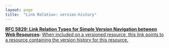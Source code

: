 ```yaml
---
layout: page
title:  "Link Relation: version-history"
---
```


**[RFC 5829: Link Relation Types for Simple Version Navigation between Web Resources](/specs/IETF/RFC/5829 "This specification defines a set of link relation types that may be used on Web resources for navigation between a resource and other resources related to version control, such as past versions and working copies."):** [When included on a versioned resource, this link points to a resource containing the version history for this resource.](http://tools.ietf.org/html/rfc5829#section-3.1)

